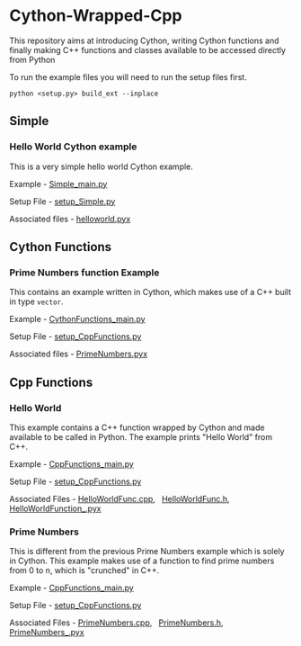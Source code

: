# Cython-Wrapped-Cpp
This repository aims at introducing Cython, writing Cython functions and finally making C++
functions and classes available to be accessed directly from Python

To run the example files you will need to run the setup files first.
```
python <setup.py> build_ext --inplace
```

## Simple
### Hello World Cython example
This is a very simple hello world Cython example.

Example - [Simple_main.py](Examples/Simple_main.py)

Setup File - [setup_Simple.py](setup_Simple.py)

Associated files - [helloworld.pyx](Simple/helloworld.pyx)

## Cython Functions
### Prime Numbers function Example
This contains an example written in Cython, which makes use of a C++ built in type `vector`.

Example - [CythonFunctions_main.py](Examples/CythonFunctions_main.py)

Setup File - [setup_CppFunctions.py](setup_CppFunctions.py)

Associated files - [PrimeNumbers.pyx](CythonFunctions/PrimeNumbers.pyx)

## Cpp Functions
### Hello World
This example contains a C++ function wrapped by Cython and made available to be called in Python. The example prints "Hello World" from C++.

Example - [CppFunctions_main.py](Examples/CppFunctions_main.py)

Setup File - [setup_CppFunctions.py](setup_CppFunctions.py)

Associated Files - [HelloWorldFunc.cpp](CppFunctions/HelloWorld/HelloWorldFunc.cpp), &nbsp; [HelloWorldFunc.h](CppFunctions/HelloWorld/HelloWorldFunc.h), &nbsp; [HelloWorldFunction_.pyx](CppFunctions/HelloWorld/HelloWorldFunction_.pyx)

### Prime Numbers
This is different from the previous Prime Numbers example which is solely in Cython.
This example makes use of a function to find prime numbers from 0 to n, which
is "crunched" in C++.

Example - [CppFunctions_main.py](Examples/CppFunctions_main.py)

Setup File - [setup_CppFunctions.py](setup_CppFunctions.py)

Associated Files - [PrimeNumbers.cpp](CppFunctions/PrimeNumbers/PrimeNumbers.cpp), &nbsp;
[PrimeNumbers.h](CppFunctions/PrimeNumbers/PrimeNumbers.h), &nbsp;
[PrimeNumbers_.pyx](CppFunctions/PrimeNumbers/)

